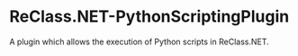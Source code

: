 # ReClass.NET-PythonScriptingPlugin
A plugin which allows the execution of Python scripts in ReClass.NET.
